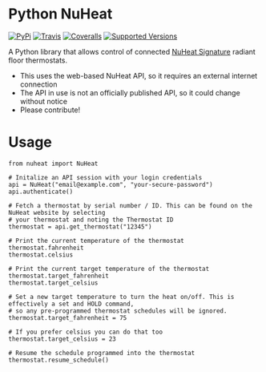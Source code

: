 # Python NuHeat

[![PyPi](https://badge.fury.io/py/nuheat.svg)](https://badge.fury.io/py/nuheat)
[![Travis](https://travis-ci.org/broox/python-nuheat.svg?branch=master)](https://travis-ci.org/broox/python-nuheat)
[![Coveralls](https://coveralls.io/repos/github/broox/python-nuheat/badge.svg?branch=master)](https://coveralls.io/github/broox/python-nuheat?branch=master)
[![Supported Versions](https://img.shields.io/pypi/pyversions/nuheat.svg)](https://travis-ci.org/broox/python-nuheat)

A Python library that allows control of connected [NuHeat Signature](http://www.nuheat.com/products/thermostats/signature-thermostat) radiant floor thermostats.

* This uses the web-based NuHeat API, so it requires an external internet connection
* The API in use is not an officially published API, so it could change without notice
* Please contribute!

# Usage

```
from nuheat import NuHeat

# Initalize an API session with your login credentials
api = NuHeat("email@example.com", "your-secure-password")
api.authenticate()

# Fetch a thermostat by serial number / ID. This can be found on the NuHeat website by selecting
# your thermostat and noting the Thermostat ID
thermostat = api.get_thermostat("12345")

# Print the current temperature of the thermostat
thermostat.fahrenheit
thermostat.celsius

# Print the current target temperature of the thermostat
thermostat.target_fahrenheit
thermostat.target_celsius

# Set a new target temperature to turn the heat on/off. This is effectively a set and HOLD command,
# so any pre-programmed thermostat schedules will be ignored.
thermostat.target_fahrenheit = 75

# If you prefer celsius you can do that too
thermostat.target_celsius = 23

# Resume the schedule programmed into the thermostat
thermostat.resume_schedule()
```